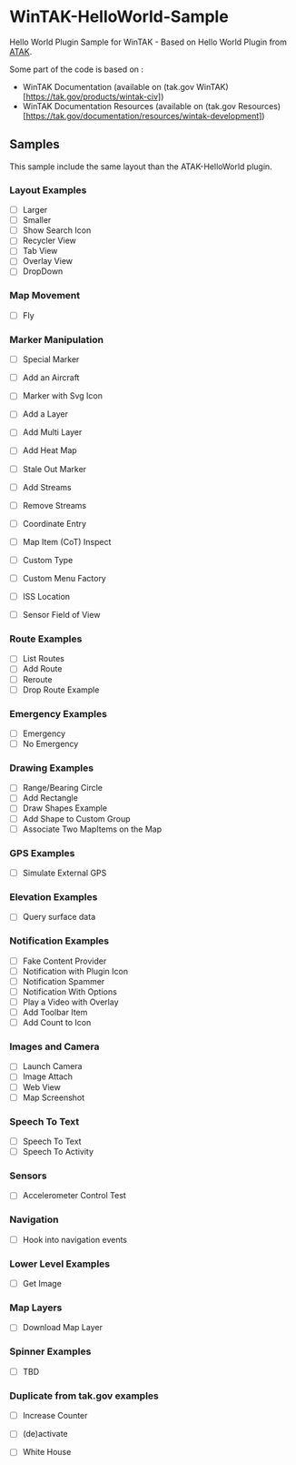 # WinTAK-HelloWorld-Sample
Hello World Plugin Sample for WinTAK - Based on Hello World Plugin from [ATAK](https://github.com/Hellikandra/AndroidTacticalAssaultKit-CIV/tree/master/plugin-examples/helloworld).

Some part of the code is based on :
- WinTAK Documentation (available on (tak.gov WinTAK)[https://tak.gov/products/wintak-civ])
- WinTAK Documentation Resources (available on (tak.gov Resources)[https://tak.gov/documentation/resources/wintak-development])

## Samples
This sample include the same layout than the ATAK-HelloWorld plugin.

### Layout Examples
- [ ] Larger
- [ ]  Smaller
- [ ] Show Search Icon
- [ ] Recycler View
- [ ] Tab View
- [ ] Overlay View
- [ ] DropDown

### Map Movement
- [ ] Fly

### Marker Manipulation
- [ ] Special Marker
- [ ] Add an Aircraft
- [ ] Marker with Svg Icon
- [ ] Add a Layer
- [ ] Add Multi Layer
- [ ] Add Heat Map
- [ ] Stale Out Marker
- [ ] Add Streams
- [ ] Remove Streams
- [ ] Coordinate Entry
- [ ] Map Item (CoT) Inspect
- [ ] Custom Type
- [ ] Custom Menu Factory
- [ ] ISS Location
- [ ] Sensor Field of View


### Route Examples
- [ ] List Routes
- [ ] Add Route
- [ ] Reroute
- [ ] Drop Route Example

### Emergency Examples
- [ ] Emergency
- [ ] No Emergency

### Drawing Examples
- [ ] Range/Bearing Circle
- [ ] Add Rectangle
- [ ] Draw Shapes Example
- [ ] Add Shape to Custom Group
- [ ] Associate Two MapItems on the Map

### GPS Examples
- [ ] Simulate External GPS

### Elevation Examples
- [ ] Query surface data

### Notification Examples
- [ ] Fake Content Provider
- [ ] Notification with Plugin Icon
- [ ] Notification Spammer
- [ ] Notification With Options
- [ ] Play a Video with Overlay
- [ ] Add Toolbar Item
- [ ] Add Count to Icon

### Images and Camera
- [ ] Launch Camera
- [ ] Image Attach
- [ ] Web View
- [ ] Map Screenshot

### Speech To Text
- [ ] Speech To Text
- [ ] Speech To Activity

### Sensors
- [ ] Accelerometer Control Test

### Navigation
- [ ] Hook into navigation events

### Lower Level Examples
- [ ] Get Image

### Map Layers
- [ ] Download Map Layer


### Spinner Examples
- [ ] TBD

### Duplicate from tak.gov examples
- [ ] Increase Counter
- [ ] (de)activate
- [ ] White House

